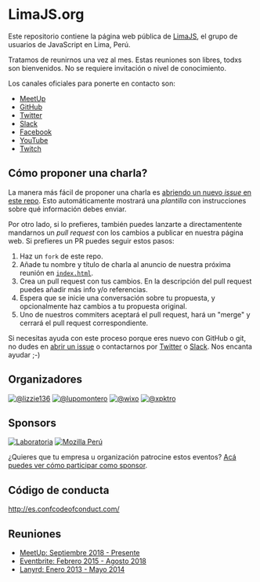 # LimaJS.org

Este repositorio contiene la página web pública de [LimaJS](https://limajs.org),
el grupo de usuarios de JavaScript en Lima, Perú.

Tratamos de reunirnos una vez al mes. Estas reuniones son libres, todxs son
bienvenidos. No se requiere invitación o nivel de conocimiento.

Los canales oficiales para ponerte en contacto son:

* [MeetUp](https://www.meetup.com/LimaJS/)
* [GitHub](https://github.com/lima-js)
* [Twitter](https://twitter.com/LimaJSorg)
* [Slack](https://holalimajs.herokuapp.com/)
* [Facebook](https://www.facebook.com/LimaJSorg)
* [YouTube](https://www.youtube.com/channel/UC9wISUVH8DNyb1AK10i21vQ)
* [Twitch](https://www.twitch.tv/lima_js)

## Cómo proponer una charla?

La manera más fácil de proponer una charla es [abriendo un nuevo _issue_ en este
repo](https://github.com/lima-js/limajs.org/issues/new). Esto automáticamente
mostrará una _plantilla_ con instrucciones sobre qué información debes enviar.

Por otro lado, si lo prefieres, también puedes lanzarte a directamentente
mandarnos un _pull request_ con los cambios a publicar en nuestra página web. Si
prefieres un PR puedes seguir estos pasos:

1. Haz un `fork` de este repo.
2. Añade tu nombre y título de charla al anuncio de nuestra próxima reunión en
   [`index.html`](https://github.com/lima-js/limajs.org/blob/master/index.html).
3. Crea un pull request con tus cambios. En la descripción del pull request
   puedes añadir más info y/o referencias.
4. Espera que se inicie una conversación sobre tu propuesta, y opcionalmente
   haz cambios a tu propuesta original.
5. Uno de nuestros commiters aceptará el pull request, hará un "merge" y
   cerrará el pull request correspondiente.

Si necesitas ayuda con este proceso porque eres nuevo con GitHub o git, no
dudes en [abrir un issue](https://github.com/lima-js/limajs.org/issues/new) o
contactarnos por [Twitter](https://twitter.com/LimaJSorg) o
[Slack](https://holalimajs.herokuapp.com/). Nos encanta ayudar ;-)

## Organizadores

[![@lizzie136](https://github.com/lizzie136.png?size=100)](https://github.com/lizzie136)
[![@lupomontero](https://github.com/lupomontero.png?size=100)](https://github.com/lupomontero)
[![@wixo](https://github.com/wixo.png?size=100)](https://github.com/wixo)
[![@xpktro](https://github.com/xpktro.png?size=100)](https://github.com/xpktro)

## Sponsors

[![Laboratoria](https://github.com/Laboratoria.png?size=200)](http://Laboratoria.la/)
[![Mozilla Perú](https://github.com/mozillaperu.png?size=200)](https://www.mozilla.pe/)

¿Quieres que tu empresa u organización patrocine estos eventos?
[Acá puedes ver cómo participar como sponsor](SPONSORS.md).

## Código de conducta

http://es.confcodeofconduct.com/

## Reuniones

* [MeetUp: Septiembre 2018 - Presente](https://www.meetup.com/LimaJS/)
* [Eventbrite: Febrero 2015 - Agosto 2018](https://www.eventbrite.com/o/limajs-7913150001)
* [Lanyrd: Enero 2013 - Mayo 2014](http://lanyrd.com/series/limajs/)
